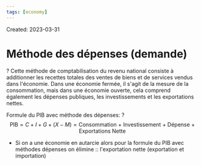 ```yaml
---
tags: [economy] 
---
```

Created: 2023-03-31

# Méthode des dépenses (demande)
?
Cette méthode de comptabilisation du revenu national consiste à additionner les recettes totales des ventes de biens et de services vendus dans l'économie. Dans une économie fermée, il s'agit de la mesure de la consommation, mais dans une économie ouverte, cela comprend également les dépenses publiques, les investissements et les exportations nettes.
<!--SR:!2023-04-03,2,230-->

Formule du PIB avec méthode des dépenses:
?
$$\text{PIB} = C + I + G + (X-M) = \text{Consommation + Investissement + Dépense + Exportations Nette}$$
<!--SR:!2023-04-03,3,250-->

- Si on a une économie en autarcie alors pour la formule du PIB avec méthodes dépenses on élimine :: l'exportation nette (exportation et importation)
<!--SR:!2023-04-03,3,250-->